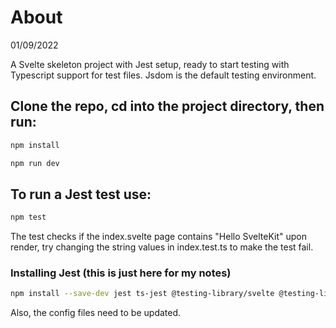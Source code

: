 # About
01/09/2022  

A Svelte skeleton project with Jest setup, ready to start testing with Typescript support for test files. Jsdom is the default testing environment.  


## Clone the repo, cd into the project directory, then run:

```bash
npm install

npm run dev 
```
## To run a Jest test use:
```bash
npm test
```
The test checks if the index.svelte page contains "Hello SvelteKit" upon render, try changing the string values in index.test.ts to make the test fail.

### Installing Jest (this is just here for my notes)
```bash
npm install --save-dev jest ts-jest @testing-library/svelte @testing-library/jest-dom svelte-jester @types/jest babel-jest @babel/preset-env
```
Also, the config files need to be updated.

